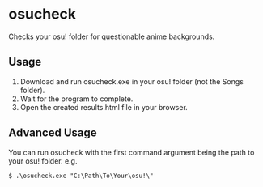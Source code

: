# osucheck
Checks your osu! folder for questionable anime backgrounds.

## Usage

1. Download and run osucheck.exe in your osu! folder (not the Songs folder).
2. Wait for the program to complete.
3. Open the created results.html file in your browser.

## Advanced Usage

You can run osucheck with the first command argument being the path to your osu! folder. e.g.

```
$ .\osucheck.exe "C:\Path\To\Your\osu!\"
```
